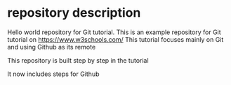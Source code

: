 # repository description

Hello world repository for Git tutorial.
This is an example repository for Git tutorial on https://www.w3schools.com/
This tutorial focuses mainly on Git and using Github as its remote

This repository is built step by step in the tutorial

It now includes steps for Github
